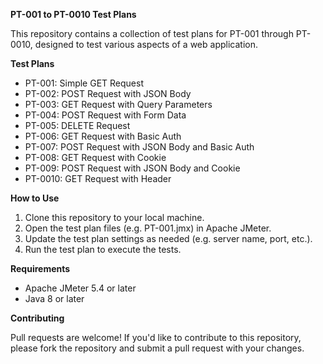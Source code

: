 
**PT-001 to PT-0010 Test Plans**

This repository contains a collection of test plans for PT-001 through PT-0010, designed to test various aspects of a web application.

**Test Plans**

* PT-001: Simple GET Request
* PT-002: POST Request with JSON Body
* PT-003: GET Request with Query Parameters
* PT-004: POST Request with Form Data
* PT-005: DELETE Request
* PT-006: GET Request with Basic Auth
* PT-007: POST Request with JSON Body and Basic Auth
* PT-008: GET Request with Cookie
* PT-009: POST Request with JSON Body and Cookie
* PT-0010: GET Request with Header

**How to Use**

1. Clone this repository to your local machine.
2. Open the test plan files (e.g. PT-001.jmx) in Apache JMeter.
3. Update the test plan settings as needed (e.g. server name, port, etc.).
4. Run the test plan to execute the tests.

**Requirements**

* Apache JMeter 5.4 or later
* Java 8 or later



**Contributing**

Pull requests are welcome! If you'd like to contribute to this repository, please fork the repository and submit a pull request with your changes.

